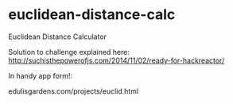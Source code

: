 # euclidean-distance-calc
Euclidean Distance Calculator

Solution to challenge explained here: http://suchisthepowerofjs.com/2014/11/02/ready-for-hackreactor/

In handy app form!:

edulisgardens.com/projects/euclid.html

